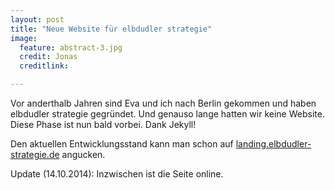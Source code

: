 ```yaml
---
layout: post
title: "Neue Website für elbdudler strategie"
image:
  feature: abstract-3.jpg
  credit: Jonas
  creditlink: 

---
```


Vor anderthalb Jahren sind Eva und ich nach Berlin gekommen und haben elbdudler strategie gegründet. Und genauso lange hatten wir keine Website. Diese Phase ist nun bald vorbei. Dank Jekyll!

Den aktuellen Entwicklungsstand kann man schon auf [landing.elbdudler-strategie.de](landing.elbdudler-strategie.de) angucken. 

Update (14.10.2014): Inzwischen ist die Seite online.